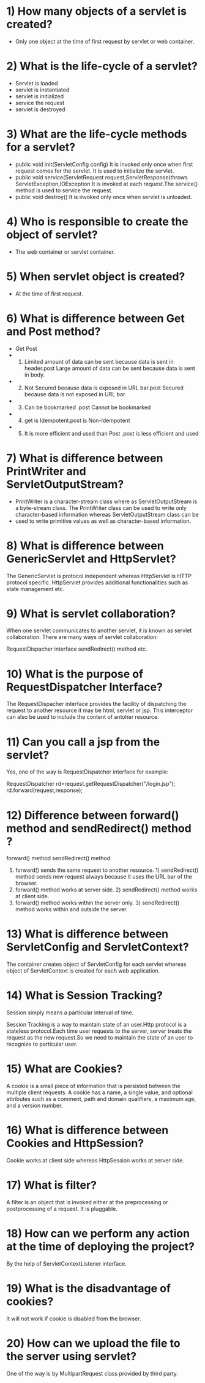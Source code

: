 # 1) How many objects of a servlet is created?
 * Only one object at the time of first request by servlet or web container.

# 2) What is the life-cycle of a servlet?
* Servlet is loaded
* servlet is instantiated
* servlet is initialized
* service the request
* servlet is destroyed
# 3) What are the life-cycle methods for a servlet?
* public void init(ServletConfig config)	It is invoked only once when first request comes for the servlet. It is used to initialize the servlet.
* public void service(ServletRequest request,ServletResponse)throws ServletException,IOException	It is invoked at each request.The service() method is used to service the request.
* public void destroy()	It is invoked only once when servlet is unloaded.
# 4) Who is responsible to create the object of servlet?
* The web container or servlet container.

# 5) When servlet object is created?
* At the time of first request.

# 6) What is difference between Get and Post method?
* Get	Post
* 1) Limited amount of data can be sent because data is sent in header.post	Large amount of data can be sent because data is sent in body.
* 2) Not Secured because data is exposed in URL bar.post	Secured because data is not exposed in URL bar.
* 3) Can be bookmarked	.post Cannot be bookmarked
* 4) get is Idempotent.post is	Non-Idempotent
* 5) It is more efficient and used than Post	.post is less efficient and used
# 7) What is difference between PrintWriter and ServletOutputStream?
* PrintWriter is a character-stream class where as ServletOutputStream is a byte-stream class. The PrintWriter class can be used to write only character-based information whereas ServletOutputStream class can be 
* used to write primitive values as well as character-based information.
# 8) What is difference between GenericServlet and HttpServlet?
The GenericServlet is protocol independent whereas HttpServlet is HTTP protocol specific. HttpServlet provides additional functionalities such as state management etc.

# 9) What is servlet collaboration?
When one servlet communicates to another servlet, it is known as servlet collaboration. There are many ways of servlet collaboration:

RequestDispacher interface
sendRedirect() method etc.
# 10) What is the purpose of RequestDispatcher Interface?
The RequestDispacher interface provides the facility of dispatching the request to another resource it may be html, servlet or jsp. This interceptor can also be used to include the content of antoher resource.
# 11) Can you call a jsp from the servlet?
Yes, one of the way is RequestDispatcher interface for example:

RequestDispatcher rd=request.getRequestDispatcher("/login.jsp");  
rd.forward(request,response);  
# 12) Difference between forward() method and sendRedirect() method ?
forward() method	sendRedirect() method
1) forward() sends the same request to another resource.	1) sendRedirect() method sends new request always because it uses the URL bar of the browser.
2) forward() method works at server side.	2) sendRedirect() method works at client side.
3) forward() method works within the server only.	3) sendRedirect() method works within and outside the server.
# 13) What is difference between ServletConfig and ServletContext?
The container creates object of ServletConfig for each servlet whereas object of ServletContext is created for each web application.

# 14) What is Session Tracking?
Session simply means a particular interval of time.

Session Tracking is a way to maintain state of an user.Http protocol is a stateless protocol.Each time user requests to the server, server treats the request as the new request.So we need to maintain the state of an user to recognize to particular user.
# 15) What are Cookies?
A cookie is a small piece of information that is persisted between the multiple client requests. A cookie has a name, a single value, and optional attributes such as a comment, path and domain qualifiers, a maximum age, and a version number.
# 16) What is difference between Cookies and HttpSession?
Cookie works at client side whereas HttpSession works at server side.
# 17) What is filter?
A filter is an object that is invoked either at the preprocessing or postprocessing of a request. It is pluggable.
# 18) How can we perform any action at the time of deploying the project?
By the help of ServletContextListener interface.

# 19) What is the disadvantage of cookies?
It will not work if cookie is disabled from the browser.
# 20) How can we upload the file to the server using servlet?
One of the way is by MultipartRequest class provided by third party.
